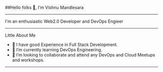  ##Hello folks 👋, I'm Vishnu Mandlesara 
______________________________________________________________________________________________________________________________________________________________________________________________________________________
I'm an enthusiastic Web2.0 Developer and DevOps Engieer
________________________________________________________
Little About Me

- 🔭 I have good Experience in Full Stack Development.
- 🌱 I’m currently learning DevOps Engineering.
- 👯 I’m looking to collaborate and attend any DevOps and Cloud Meetups and workshops.
________________________________________________
<!--
**Vishnu-0609/Vishnu-0609** is a ✨ _special_ ✨ repository because its `README.md` (this file) appears on your GitHub profile.

Here are some ideas to get you started:

- 🔭 I have good Experience in Full Stack Development.
- 🌱 I’m currently learning DevOps Engineering.
- 👯 I’m looking to collaborate on ...
- 🤔 I’m looking for help with ...
- 💬 Ask me about ...
- 📫 How to reach me: ...
- 😄 Pronouns: ...
- ⚡ Fun fact: ...
-->
